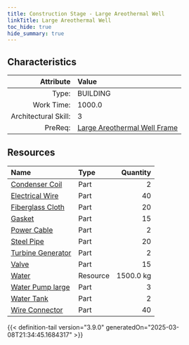 ```yaml
---
title: Construction Stage - Large Areothermal Well
linkTitle: Large Areothermal Well
toc_hide: true
hide_summary: true
---
```

<!-- This is generated by the MarsSim HelpGenertor, do not edit. -->

## Characteristics

| Attribute      | Value |
|--------:|:------|
|Type:|BUILDING|
|Work Time:|1000.0|
|Architectural Skill:|3|
|PreReq:|[Large Areothermal Well Frame](/docs/definitions/construction/large-areothermal-well-frame)|

## Resources

| Name | Type | Quantity |
|:-----|:-----|-----:|
|[Condenser Coil](/docs/definitions/part/condenser-coil)|Part|2|
|[Electrical Wire](/docs/definitions/part/electrical-wire)|Part|40|
|[Fiberglass Cloth](/docs/definitions/part/fiberglass-cloth)|Part|20|
|[Gasket](/docs/definitions/part/gasket)|Part|15|
|[Power Cable](/docs/definitions/part/power-cable)|Part|2|
|[Steel Pipe](/docs/definitions/part/steel-pipe)|Part|20|
|[Turbine Generator](/docs/definitions/part/turbine-generator)|Part|2|
|[Valve](/docs/definitions/part/valve)|Part|15|
|[Water](/docs/definitions/resource/water)|Resource|1500.0 kg|
|[Water Pump large](/docs/definitions/part/water-pump-large)|Part|3|
|[Water Tank](/docs/definitions/part/water-tank)|Part|2|
|[Wire Connector](/docs/definitions/part/wire-connector)|Part|40|




{{< definition-tail version="3.9.0" generatedOn="2025-03-08T21:34:45.1684317" >}}

